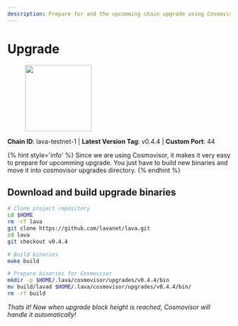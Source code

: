 ```yaml
---
description: Prepare for and the upcomming chain upgrade using Cosmovisor.
---
```


# Upgrade

<figure><img src="https://raw.githubusercontent.com/kj89/testnet_manuals/main/pingpub/logos/lava.png" width="150" alt=""><figcaption></figcaption></figure>

**Chain ID**: lava-testnet-1 | **Latest Version Tag**: v0.4.4 | **Custom Port**: 44

{% hint style='info' %}
Since we are using Cosmovisor, it makes it very easy to prepare for upcomming upgrade.
You just have to build new binaries and move it into cosmovisor upgrades directory.
{% endhint %}

## Download and build upgrade binaries

```bash
# Clone project repository
cd $HOME
rm -rf lava
git clone https://github.com/lavanet/lava.git
cd lava
git checkout v0.4.4

# Build binaries
make build

# Prepare binaries for Cosmovisor
mkdir -p $HOME/.lava/cosmovisor/upgrades/v0.4.4/bin
mv build/lavad $HOME/.lava/cosmovisor/upgrades/v0.4.4/bin/
rm -rf build
```

*Thats it! Now when upgrade block height is reached, Cosmovisor will handle it automatically!*
